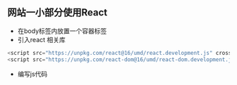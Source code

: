 
## 网站一小部分使用React
* 在body标签内放置一个容器标签
* 引入react 相关库
```js
<script src="https://unpkg.com/react@16/umd/react.development.js" crossorigin></script>
<script src="https://unpkg.com/react-dom@16/umd/react-dom.development.js" crossorigin></script>
```

* 编写js代码